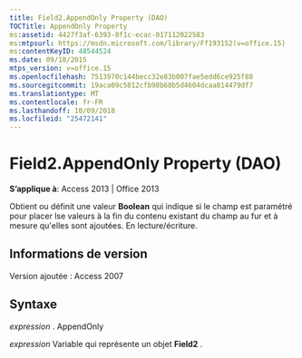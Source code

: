 ```yaml
---
title: Field2.AppendOnly Property (DAO)
TOCTitle: AppendOnly Property
ms:assetid: 4427f3af-6393-0f1c-ecac-017112022583
ms:mtpsurl: https://msdn.microsoft.com/library/Ff193152(v=office.15)
ms:contentKeyID: 48544524
ms.date: 09/18/2015
mtps_version: v=office.15
ms.openlocfilehash: 7513970c144becc32e83b007fae5edd6ce925f88
ms.sourcegitcommit: 19aca09c5812cfb98b68b5d4604dcaa814479df7
ms.translationtype: MT
ms.contentlocale: fr-FR
ms.lasthandoff: 10/09/2018
ms.locfileid: "25472141"
---
```

# <a name="field2appendonly-property-dao"></a>Field2.AppendOnly Property (DAO)


**S’applique à**: Access 2013 | Office 2013

Obtient ou définit une valeur **Boolean** qui indique si le champ est paramétré pour placer lse valeurs à la fin du contenu existant du champ au fur et à mesure qu'elles sont ajoutées. En lecture/écriture.

## <a name="version-information"></a>Informations de version

Version ajoutée : Access 2007

## <a name="syntax"></a>Syntaxe

*expression* . AppendOnly

*expression* Variable qui représente un objet **Field2** .

